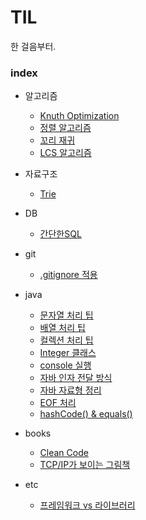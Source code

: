 # TIL  
한 걸음부터.

### index  
* 알고리즘  
  * [Knuth Optimization](https://github.com/dohun94/TIL/blob/master/algorithm/Knuth%20Optimization.md)
  * [정렬 알고리즘](https://github.com/dohun94/TIL/blob/master/algorithm/sort.md)
  * [꼬리 재귀](https://github.com/dohun94/TIL/blob/master/algorithm/Tail%20Recursion.md)  
  * [LCS 알고리즘](https://github.com/dohun94/TIL/blob/master/algorithm/longest%20common%20substring.md)
* 자료구조
  * [Trie](https://github.com/dohun94/TIL/blob/master/dataStructure/trie.md)

* DB
  * [간단한SQL](https://github.com/dohun94/TIL/blob/master/DB/simpleSQL.md)

* git  
  * [.gitignore 적용](https://github.com/dohun94/TIL/blob/master/git/gitTip.md#gitignore)

* java
  * [문자열 처리 팁](https://github.com/dohun94/TIL/blob/master/java/StringHandling.md)
  * [배열 처리 팁](https://github.com/dohun94/TIL/blob/master/java/ArrayHandling.md)
  * [컬렉션 처리 팁](https://github.com/dohun94/TIL/blob/master/java/CollectionHandling.md)
  * [Integer 클래스](https://github.com/dohun94/TIL/blob/master/java/IntegerHandling.md)
  * [console 실행](https://github.com/dohun94/TIL/blob/master/java/console.md)
  * [자바 인자 전달 방식](https://github.com/dohun94/TIL/blob/master/java/callByValue.md)  
  * [자바 자료형 정리](https://github.com/dohun94/TIL/blob/master/java/Types.md)
  * [EOF 처리](https://github.com/dohun94/TIL/blob/master/java/eof.md)
  * [hashCode() & equals()](https://github.com/dohun94/TIL/blob/master/java/hashcode%26equals.md)

 * books
   * [Clean Code](https://github.com/dohun94/TIL/blob/master/books/cleanCode.md)
   * [TCP/IP가 보이는 그림책](https://github.com/dohun94/TIL/blob/master/books/Tcp-ip%EA%B0%80-%EB%B3%B4%EC%9D%B4%EB%8A%94-%EA%B7%B8%EB%A6%BC%EC%B1%85.md)

 * etc
   * [프레임워크 vs 라이브러리](https://github.com/dohun94/TIL/blob/master/etc/frameworkVsLibrary.md)
